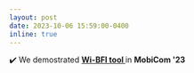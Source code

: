 ```yaml
---
layout: post
date: 2023-10-06 15:59:00-0400
inline: true
---
```


:heavy_check_mark:  We demostrated <strong>  <a class="news-title" href="https://github.com/kfoysalhaque/Wi-BFI">Wi-BFI tool </a>  </strong> in <strong> MobiCom '23 </strong>


